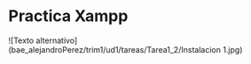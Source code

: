 # Practica Xampp

![Texto alternativo](bae_alejandroPerez/trim1/ud1/tareas/Tarea1_2/Instalacion 1.jpg)
